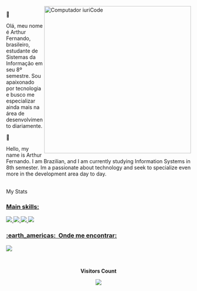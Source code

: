 <img src="https://raw.githubusercontent.com/MicaelliMedeiros/micaellimedeiros/master/image/computer-illustration.png" min-width="400px" max-width="400px" width="400px" align="right" alt="Computador iuriCode">

📢 
<p align="left"> 
   Olá, meu nome é Arthur Fernando, brasileiro, estudante de Sistemas da Informação em seu 8º semestre. Sou apaixonado por tecnologia e busco me especializar ainda mais na área de desenvolvimento diariamente.
</p>

📢 
<p align="left"> 
   Hello, my name is Arthur Fernando. I am Brazilian, and I am currently studying Information Systems in 8th semester. Im a passionate about technology and seek to specialize even more in the development area day to day.
  <br> <br>
</p>

<div align="center>
   <p align="left">My Stats</p>
   <a href="https://github-readme-streak-stats.herokuapp.com/?user=thuursilva">
</div>


### Main skills:
<img src="https://img.shields.io/badge/JavaScript-F7DF1E?style=for-the-badge&logo=javascript&logoColor=black](https://img.shields.io/badge/JavaScript-323330?style=for-the-badge&logo=javascript&logoColor=F7DF1E"/>
<img src="https://img.shields.io/badge/HTML5-E34F26?style=for-the-badge&logo=html5&logoColor=white"/> <img src="https://img.shields.io/badge/CSS3-1572B6?style=for-the-badge&logo=css3&logoColor=white"/> <img src="https://img.shields.io/badge/Git-E34F26?style=for-the-badge&logo=git&logoColor=white" />

<h3> :earth_americas: &nbsp;Onde me encontrar: </h3> 
<p align="left">

  <a href="https://www.linkedin.com/in/arthur-fernando-3b62871b0" alt="Linkedin">
  <img src="https://img.shields.io/badge/-Linkedin-0e76a8?style=flat-square&logo=Linkedin&logoColor=white&link=https://www.linkedin.com/in/pablooliveirasantos/" /></a>

</p>  

<div align="center">
   <br><p align="centre"><b>Visitors Count</b></p>  
   <p align="center"><img align="center" src="https://profile-counter.glitch.me/{thuursilva}/count.svg" /></p> 
   <br>  
</div>

